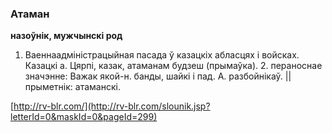 ### Атаман
**назоўнік, мужчынскі род**

1. Ваеннаадміністрацыйная пасада ў казацкіх абласцях і войсках. Казацкі а. Цярпі, казак, атаманам будзеш (прымаўка). 2. пераноснае значэнне: Важак якой-н. банды, шайкі і пад. А. разбойнікаў. || прыметнік: атаманскі.

<a rel="author">[http://rv-blr.com/](http://rv-blr.com/slounik.jsp?letterId=0&maskId=0&pageId=299)</a>
